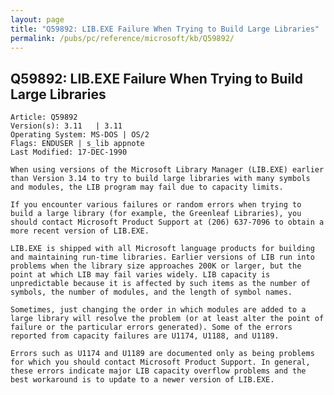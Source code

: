 ```yaml
---
layout: page
title: "Q59892: LIB.EXE Failure When Trying to Build Large Libraries"
permalink: /pubs/pc/reference/microsoft/kb/Q59892/
---
```


## Q59892: LIB.EXE Failure When Trying to Build Large Libraries

	Article: Q59892
	Version(s): 3.11   | 3.11
	Operating System: MS-DOS | OS/2
	Flags: ENDUSER | s_lib appnote
	Last Modified: 17-DEC-1990
	
	When using versions of the Microsoft Library Manager (LIB.EXE) earlier
	than Version 3.14 to try to build large libraries with many symbols
	and modules, the LIB program may fail due to capacity limits.
	
	If you encounter various failures or random errors when trying to
	build a large library (for example, the Greenleaf Libraries), you
	should contact Microsoft Product Support at (206) 637-7096 to obtain a
	more recent version of LIB.EXE.
	
	LIB.EXE is shipped with all Microsoft language products for building
	and maintaining run-time libraries. Earlier versions of LIB run into
	problems when the library size approaches 200K or larger, but the
	point at which LIB may fail varies widely. LIB capacity is
	unpredictable because it is affected by such items as the number of
	symbols, the number of modules, and the length of symbol names.
	
	Sometimes, just changing the order in which modules are added to a
	large library will resolve the problem (or at least alter the point of
	failure or the particular errors generated). Some of the errors
	reported from capacity failures are U1174, U1188, and U1189.
	
	Errors such as U1174 and U1189 are documented only as being problems
	for which you should contact Microsoft Product Support. In general,
	these errors indicate major LIB capacity overflow problems and the
	best workaround is to update to a newer version of LIB.EXE.
